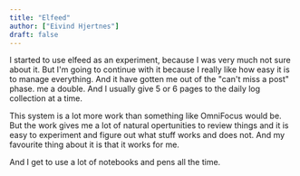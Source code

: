 ```yaml
---
title: "Elfeed"
author: ["Eivind Hjertnes"]
draft: false
---
```


I started to use elfeed as an experiment, because I was very much not sure about it. But I'm going to continue with it because I really like how easy it is to manage everything. And it have gotten me out of the "can't miss a post" phase. me a double. And I usually give 5 or 6 pages to the daily log collection at a time.

This system is a lot more work than something like OmniFocus would be. But the work gives me a lot of natural opertunities to review things and it is easy to experiment and figure out what stuff works and does not. And my favourite thing about it is that it works for me.

And I get to use a lot of notebooks and pens all the time.
